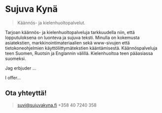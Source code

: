 
# Sujuva Kynä

> Käännös- ja kielenhuoltopalvelut.

Tarjoan käännös- ja kielenhuoltopalveluja tarkkuudella niin, että lopputuloksena on luonteva ja sujuva teksti. Minulla on kokemusta asiatekstien, markkinointimateriaalien sekä www-sivujen että tietokoneohjelmien käyttöliittymätekstien kääntämisestä. Käännöspalveluja teen Suomen, Ruotsin ja Englannin välillä. Kielenhuoltoa teen pääasiassa suomeksi.

Jag erbjuder ...

I offer...

## Ota yhteyttä!

> suvi@sujuvakyna.fi
> +358 40 7240 358
